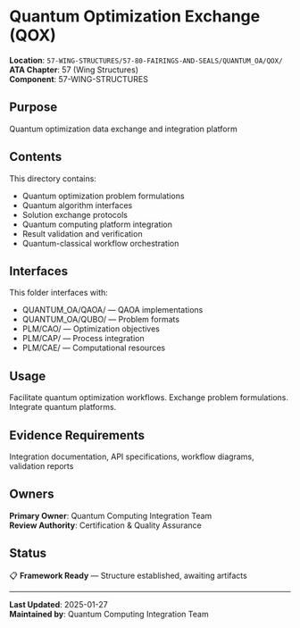 # Quantum Optimization Exchange (QOX)

**Location**: `57-WING-STRUCTURES/57-80-FAIRINGS-AND-SEALS/QUANTUM_OA/QOX/`  
**ATA Chapter**: 57 (Wing Structures)  
**Component**: 57-WING-STRUCTURES

## Purpose

Quantum optimization data exchange and integration platform

## Contents

This directory contains:

- Quantum optimization problem formulations
- Quantum algorithm interfaces
- Solution exchange protocols
- Quantum computing platform integration
- Result validation and verification
- Quantum-classical workflow orchestration

## Interfaces

This folder interfaces with:

- QUANTUM_OA/QAOA/ — QAOA implementations
- QUANTUM_OA/QUBO/ — Problem formats
- PLM/CAO/ — Optimization objectives
- PLM/CAP/ — Process integration
- PLM/CAE/ — Computational resources

## Usage

Facilitate quantum optimization workflows. Exchange problem formulations. Integrate quantum platforms.

## Evidence Requirements

Integration documentation, API specifications, workflow diagrams, validation reports

## Owners

**Primary Owner**: Quantum Computing Integration Team  
**Review Authority**: Certification & Quality Assurance

## Status

📋 **Framework Ready** — Structure established, awaiting artifacts

---

**Last Updated**: 2025-01-27  
**Maintained by**: Quantum Computing Integration Team
